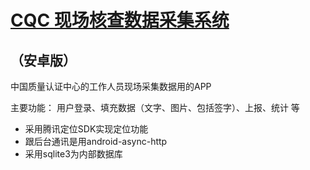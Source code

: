 # [CQC 现场核查数据采集系统](http://www.cqccms.com.cn/sasocheck)
## （安卓版）

中国质量认证中心的工作人员现场采集数据用的APP

主要功能： 用户登录、填充数据（文字、图片、包括签字）、上报、统计 等 <br>

* 采用腾讯定位SDK实现定位功能
* 跟后台通讯是用android-async-http
* 采用sqlite3为内部数据库
